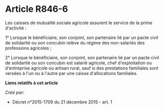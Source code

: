 # Article R846-6

Les caisses de mutualité sociale agricole assurent le service de la prime d'activité : 

1° Lorsque le bénéficiaire, son conjoint, son partenaire lié par un pacte civil de solidarité ou son concubin relève du
régime des non-salariés des professions agricoles ; 

2° Lorsque le bénéficiaire, son conjoint, son partenaire lié par un pacte civil de solidarité ou son concubin est salarié
agricole, chef d'exploitation ou d'entreprise agricole ou artisan rural, sauf si des prestations familiales sont versées à
l'un ou à l'autre par une caisse d'allocations familiales.

**Liens relatifs à cet article**

_Créé par_:

  - Décret n°2015-1709 du 21 décembre 2015 - art. 1
